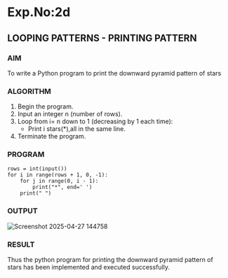 # Exp.No:2d
## LOOPING PATTERNS - PRINTING PATTERN
### AIM  
To write a Python program to print the downward pyramid pattern of stars
### ALGORITHM

1. Begin the program.  
2. Input an integer n (number of rows). 
3. Loop from i= n down to 1 (decreasing by 1 each time):  
   - Print i stars(*),all in the same line.  
4. Terminate the program.

### PROGRAM
```
rows = int(input())
for i in range(rows + 1, 0, -1):
    for j in range(0, i - 1):
        print("*", end=' ')
    print(" ")

```
### OUTPUT
![Screenshot 2025-04-27 144758](https://github.com/user-attachments/assets/256a387a-0829-4a8c-a041-b48bd6b4a131)
### RESULT
Thus the python program for printing the downward pyramid pattern of stars has been implemented and executed successfully.
